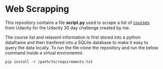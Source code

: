 # Web Scrapping
This repository contains a file **script.py** used to scrape a list of [courses](https://www.udacity.com/courses/all?price=Free) from Udacity for the Udacity 30 day challenge created by me.

The course list and relavent information is first stored into a python dataframe and then tranfered into a SQLite database to make it easy to query the data locally. To run the file clone the repository and run the below command inside a virtual environemnt.

```pip install -r /path/to/requirements.txt```
